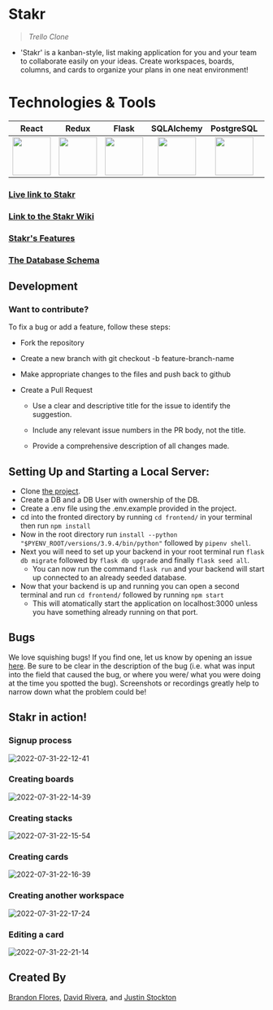 # Stakr

> _Trello Clone_

- 'Stakr' is a kanban-style, list making application for you and your team to collaborate easily on your ideas. Create workspaces, boards, columns, and cards to organize your plans in one neat environment!

# Technologies & Tools

|                                                                        React                                                                        |                                                                        Redux                                                                         |                                                                                   Flask                                                                                   | SQLAlchemy                                                                                                                                                                                  |                                                                              PostgreSQL                                                                              |                                                                         Figma                                                                          |
| :-------------------------------------------------------------------------------------------------------------------------------------------------: | :--------------------------------------------------------------------------------------------------------------------------------------------------: | :-----------------------------------------------------------------------------------------------------------------------------------------------------------------------: | ------------------------------------------------------------------------------------------------------------------------------------------------------------------------------------------- | :------------------------------------------------------------------------------------------------------------------------------------------------------------------: | :----------------------------------------------------------------------------------------------------------------------------------------------------: |
| <a href="https://reactjs.org/"><img src='https://cdn.jsdelivr.net/gh/devicons/devicon/icons/react/react-original.svg' width="75" height="75" /></a> | <a href='https://redux.js.org/'><img src="https://cdn.jsdelivr.net/gh/devicons/devicon/icons/redux/redux-original.svg" width="75" height="75" /></a> | <a href='https://flask.palletsprojects.com/en/2.1.x/'><img src="https://cdn.jsdelivr.net/gh/devicons/devicon/icons/flask/flask-original.svg" width="75" height="75"/></a> | <div align="center"><a href='https://www.sqlalchemy.org/'><img src="https://cdn.jsdelivr.net/gh/devicons/devicon/icons/sqlalchemy/sqlalchemy-plain.svg" width="75" height="75" /></a></div> | <a href='https://www.postgresql.org/'><img src="https://cdn.jsdelivr.net/gh/devicons/devicon/icons/postgresql/postgresql-original.svg" width="75" height="75" /></a> | <a href='https://www.figma.com/'><img src="https://cdn.jsdelivr.net/gh/devicons/devicon/icons/figma/figma-original.svg" width="75" height="75"  /></a> |

### [Live link to Stakr](https://stakr-app.herokuapp.com/)

### [Link to the Stakr Wiki](https://github.com/Dave89rr/Stakr/wiki)

### [Stakr's Features](https://github.com/Dave89rr/Stakr/wiki/Features)

### [The Database Schema](https://github.com/Dave89rr/Stakr/wiki/Database-Schema)

## Development

### Want to contribute?

To fix a bug or add a feature, follow these steps:

- Fork the repository

- Create a new branch with git checkout -b feature-branch-name

- Make appropriate changes to the files and push back to github

- Create a Pull Request

  - Use a clear and descriptive title for the issue to identify the suggestion.

  - Include any relevant issue numbers in the PR body, not the title.

  - Provide a comprehensive description of all changes made.

## Setting Up and Starting a Local Server:

- Clone [the project](https://github.com/Dave89rr/Stakr.git).
- Create a DB and a DB User with ownership of the DB.
- Create a .env file using the .env.example provided in the project.
- cd into the fronted directory by running `cd frontend/` in your terminal then run `npm install`
- Now in the root directory run `install --python "$PYENV_ROOT/versions/3.9.4/bin/python"` followed by `pipenv shell`.
- Next you will need to set up your backend in your root terminal run `flask db migrate` followed by `flask db upgrade` and finally `flask seed all`.
  - You can now run the command `flask run` and your backend will start up connected to an already seeded database.
- Now that your backend is up and running you can open a second terminal and run `cd frontend/` followed by running `npm start`
  - This will atomatically start the application on localhost:3000 unless you have something already running on that port.

## Bugs

We love squishing bugs! If you find one, let us know by opening an issue [here](https://github.com/Dave89rr/Stakr/issues). Be sure to be clear in the description of the bug (i.e. what was input into the field that caused the bug, or where you were/ what you were doing at the time you spotted the bug). Screenshots or recordings greatly help to narrow down what the problem could be!

## Stakr in action!
### Signup process
![2022-07-31-22-12-41](https://user-images.githubusercontent.com/100805072/182061161-87b79bb0-6309-4f3e-9ca0-7b772e04c66c.gif)

### Creating boards
![2022-07-31-22-14-39](https://user-images.githubusercontent.com/100805072/182061254-c0d8b3e2-23da-451d-87fc-298ebafa0409.gif)

### Creating stacks
![2022-07-31-22-15-54](https://user-images.githubusercontent.com/100805072/182061279-82d89134-c0ec-479f-9bad-0b2a122c7a39.gif)

### Creating cards
![2022-07-31-22-16-39](https://user-images.githubusercontent.com/100805072/182061330-7eed74b0-902e-4544-93de-bd2b50620347.gif)

### Creating another workspace
![2022-07-31-22-17-24](https://user-images.githubusercontent.com/100805072/182061377-713e5c0d-6f80-42c5-9d94-bd10e02ebef8.gif)

### Editing a card
![2022-07-31-22-21-14](https://user-images.githubusercontent.com/100805072/182061413-87c69488-10f7-4845-b62f-248d0c17c450.gif)

## Created By

[Brandon Flores](https://github.com/brandonflores647), [David Rivera](https://github.com/Dave89rr), and [Justin Stockton](https://github.com/Justin-Stockton)
